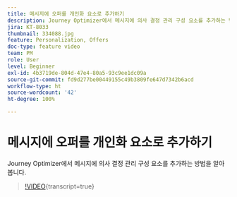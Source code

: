 ```yaml
---
title: 메시지에 오퍼를 개인화 요소로 추가하기
description: Journey Optimizer에서 메시지에 의사 결정 관리 구성 요소를 추가하는 방법을 알아봅니다.
jira: KT-8033
thumbnail: 334088.jpg
feature: Personalization, Offers
doc-type: feature video
team: PM
role: User
level: Beginner
exl-id: 4b3719de-804d-47e4-80a5-93c9ee1dc09a
source-git-commit: fd9d277be00449155c49b3809fe647d7342b6acd
workflow-type: ht
source-wordcount: '42'
ht-degree: 100%

---
```


# 메시지에 오퍼를 개인화 요소로 추가하기

Journey Optimizer에서 메시지에 의사 결정 관리 구성 요소를 추가하는 방법을 알아봅니다.

>[!VIDEO](https://video.tv.adobe.com/v/334088?quality=12&learn=on){transcript=true}
